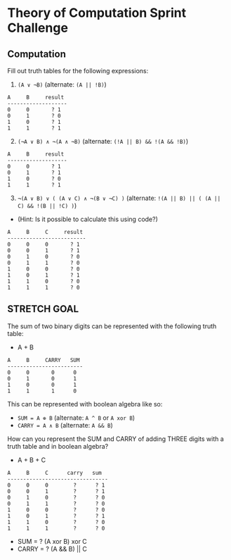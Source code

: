 # Theory of Computation Sprint Challenge

## Computation

Fill out truth tables for the following expressions:

1. `(A ∨ ¬B)`   (alternate: `(A || !B)`)
```
A     B     result
-------------------
0     0       ? 1
0     1       ? 0
1     0       ? 1
1     1       ? 1
```

2. `(¬A ∨ B) ∧ ¬(A ∧ ¬B)`   (alternate: `(!A || B) && !(A && !B)`)
```
A     B     result
-------------------
0     0       ? 1
0     1       ? 1
1     0       ? 0
1     1       ? 1
```

3. `¬(A ∨ B) ∨ ( (A ∨ C) ∧ ¬(B ∨ ¬C) )`   (alternate: `!(A || B) || ( (A || C) && !(B || !C) )`)
  * (Hint: Is it possible to calculate this using code?)
```
A     B     C     result
-------------------------
0     0     0       ? 1
0     0     1       ? 1
0     1     0       ? 0
0     1     1       ? 0
1     0     0       ? 0
1     0     1       ? 1
1     1     0       ? 0
1     1     1       ? 0
```

## STRETCH GOAL

The sum of two binary digits can be represented with the following truth table:

* A + B
```
A     B     CARRY   SUM
------------------------
0     0       0      0
0     1       0      1
1     0       0      1
1     1       1      0
```
This can be represented with boolean algebra like so:

* `SUM = A ⊕ B`  (alternate: `A ^ B` or `A xor B`)
* `CARRY = A ∧ B`  (alternate: `A && B`)


How can you represent the SUM and CARRY of adding THREE digits with a truth table and in boolean algebra?

* A + B + C
```
A     B     C      carry   sum
--------------------------------
0     0     0        ?      ? 1
0     0     1        ?      ? 1
0     1     0        ?      ? 0
0     1     1        ?      ? 0
1     0     0        ?      ? 0
1     0     1        ?      ? 1
1     1     0        ?      ? 0
1     1     1        ?      ? 0
```
* SUM = ? (A xor B) xor C
* CARRY = ? (A && B) || C

